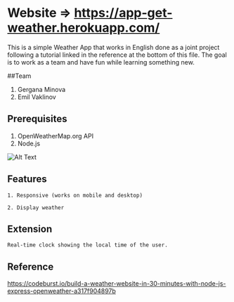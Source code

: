 # Website => https://app-get-weather.herokuapp.com/

This is a simple Weather App that works in English done as a joint project following a tutorial linked in the reference at the bottom of this file. The goal is to work as a team and have fun while learning something new.

##Team

1. Gergana Minova
2. Emil Vaklinov

## Prerequisites

1. OpenWeatherMap.org API
2. Node.js 

![Alt Text](https://images.pexels.com/photos/533833/pexels-photo-533833.jpeg?auto=compress&cs=tinysrgb&dpr=2&h=750&w=1260)  

## Features

```
1. Responsive (works on mobile and desktop)  
```
```
2. Display weather 
```

## Extension
```
Real-time clock showing the local time of the user.
```

## Reference

https://codeburst.io/build-a-weather-website-in-30-minutes-with-node-js-express-openweather-a317f904897b 
